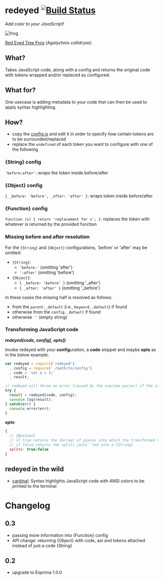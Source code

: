 # redeyed [![Build Status](https://secure.travis-ci.org/thlorenz/redeyed.png)](http://travis-ci.org/thlorenz/redeyed)

*Add color to your JavaScript!*

![frog](http://allaboutfrogs.org/gallery/photos/redeyes/red1.gif)

[Red Eyed Tree Frog](http://allaboutfrogs.org/info/species/redeye.html) (*Agalychnis callidryas*)

## What?

Takes JavaScript code, along with a config and returns the original code with tokens wrapped and/or replaced as configured.

## What for?

One usecase is adding metadata to your code that can then be used to apply syntax highlighting.

## How?

- copy the [config.js](https://github.com/thlorenz/redeyed/blob/master/config.js) and edit it in order to specify how
  certain tokens are to be surrounded/replaced
- replace the `undefined` of each token you want to configure with one of the following

### {String} config

`'before:after'`: wraps the token inside before/after 

### {Object} config

`{ _before: 'before', _after: 'after' }`: wraps token inside before/after

### {Function} config

`function (s) { return 'replacement for s'; }`: replaces the token with whatever is returned by the provided function

### Missing before and after resolution

For the `{String}` and `{Object}` configurations, 'before' or 'after' may be omitted:

- `{String}`: 
  - `'before:'` (omitting 'after')
  - `':after'` (omitting 'before')
- `{Object}`: 
  - `{ _before: 'before' }` (omitting '_after')
  - `{ _after: 'after' }` (omitting '_before')

In these cases the missing half is resolved as follows:

- from the `parent._default` (i.e., `Keyword._default`) if found
- otherwise from the `config._default` if found
- otherwise `''` (empty string)

### Transforming JavaScript code

***redeyed(code, config[, opts])***

Invoke redeyed with your **config**uration, a **code** snippet and maybe **opts** as in the below example:

```javascript
var redeyed = require('redeyed')
  , config = require('./path/to/config')
  , code = 'var a = 3;'
  , result;

// redeyed will throw an error (caused by the esprima parser) if the code has invalid javascript
try {
  result = redeyed(code, config);
  console.log(result);
} catch(err) {
  console.error(err);
}
```

***opts***:
```js
{ 
  // {Boolean}
  // if true returns the {Array} of pieces into which the transformed code is split up 
  // if false returns the splits join('')ed into a {String}
  splits: true|false
}
```

## redeyed in the wild

- [cardinal](https://github.com/thlorenz/cardinal): Syntax highlights JavaScript code with ANSI colors to be printed to
  the terminal

# Changelog

## 0.3

- passing more information into {Function} config
- API change: returning {Object} with code, ast and tokens attached instead of just a code {String}

## 0.2 

- upgrade to Esprima 1.0.0
